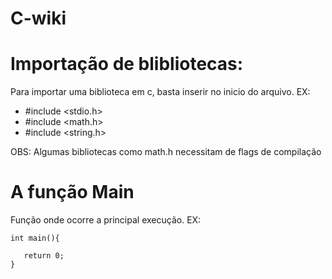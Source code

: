 # C-wiki

# Importação de blibliotecas:
Para importar uma biblioteca em c, basta inserir no inicio do arquivo.
EX:
- #include <stdio.h>
- #include <math.h>
- #include <string.h>

OBS: Algumas bibliotecas como math.h necessitam de flags de compilação


# A função Main
Função onde ocorre a principal execução.
EX:
```
int main(){

   return 0;
}
```
